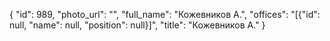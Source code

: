 {
    "id": 989,
    "photo_url": "",
    "full_name": "Кожевников А.",
    "offices": "[{\"id\": null, \"name\": null, \"position\": null}]",
    "title": "Кожевников А."
}
